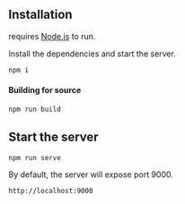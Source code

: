 ## Installation

requires [Node.js](https://nodejs.org/) to run.

Install the dependencies and start the server.

```sh
npm i
```

#### Building for source

```sh
npm run build
```

## Start the server

```sh
npm run serve
```


By default, the server will expose port 9000.

```sh
http://localhost:9000
```